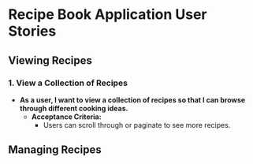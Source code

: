 # Recipe Book Application User Stories

## Viewing Recipes

### 1. View a Collection of Recipes
- **As a user, I want to view a collection of recipes so that I can browse through different cooking ideas.**
  - **Acceptance Criteria:**
    <!-- - The homepage displays a collection of recipes.
    - Each recipe card shows a summary (name, image, and brief description). -->
    - Users can scroll through or paginate to see more recipes.

<!-- ### 2. Search for Recipes by Name
- **As a user, I want to search for recipes by name so that I can quickly find specific recipes I'm interested in.**
  - **Acceptance Criteria:**
    - There's a search bar on the homepage.
    - As I type the name of a recipe, matching results are displayed on the page.
    - The search results update as I type. -->

<!-- ### 3. View Detailed Recipe Information
- **As a user, I want to view detailed information about a recipe so that I can learn how to cook it.**
  - **Acceptance Criteria:**
    - Clicking on a recipe card navigates to a detailed view of the recipe.
    - The detailed view includes the recipe name, ingredients, cooking instructions, and images.
    - Optionally, user ratings and comments on the recipe can be displayed. -->

## Managing Recipes

<!-- ### 4. Add a New Recipe
- **As a user, I want to add a new recipe to the collection so that I can share my cooking ideas with others.**
  - **Acceptance Criteria:**
    - There is an "Add Recipe" button or link accessible to all users.
    - Clicking the button opens a form where users can enter recipe details (name, ingredients, instructions, images).
    - After submitting the form, the new recipe is added to the database and viewable by others. -->

<!-- ### 5. Modify an Existing Recipe
- **As a user, I want to modify an existing recipe so that I can correct mistakes or update it with new information.**
  - **Acceptance Criteria:**
    - Next to each recipe, there's an "Edit" button.
    - Clicking "Edit" opens a form pre-filled with the recipe's current details.
    - Users can change any of the information and submit the form to update the recipe.
    - Changes are immediately reflected on the website. -->

<!-- ### 6. Delete a Recipe
- **As a user, I want to delete a recipe so that it is no longer available if it's no longer relevant or was added by mistake.**
  - **Acceptance Criteria:**
    - Next to each recipe, there's a "Delete" button.
    - Clicking "Delete" prompts for confirmation to prevent accidental deletions.
    - Once confirmed, the recipe is removed from the collection. -->
